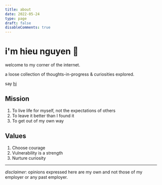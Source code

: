 ```yaml
---
title: about
date: 2022-05-24
type: page
draft: false
disableComments: true
---
```


# i'm hieu nguyen 🌻 

welcome to my corner of the internet. 

a loose collection of thoughts-in-progress & curiosities explored.

say [hi](mailto:hieu6n@gmail.com)

## Mission
1. To live life for myself, not the expectations of others
2. To leave it better than I found it
3. To get out of my own way
    
## Values
1. Choose courage
2. Vulnerability is a strength
3. Nurture curiosity


---
*disclaimer*: opinions expressed here are my own and not those of my employer or any past employer.
